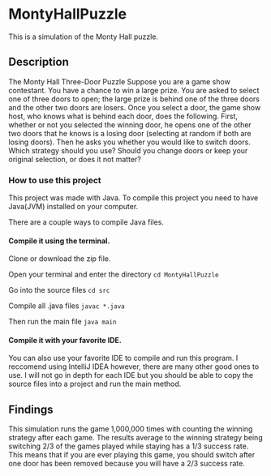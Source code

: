 # MontyHallPuzzle

This is a simulation of the Monty Hall puzzle.

## Description

The Monty Hall Three-Door Puzzle Suppose you are a game show contestant. You have a
chance to win a large prize. You are asked to select one of three doors to open; the large prize is
behind one of the three doors and the other two doors are losers. Once you select a door, the
game show host, who knows what is behind each door, does the following. First, whether or not
you selected the winning door, he opens one of the other two doors that he knows is a losing
door (selecting at random if both are losing doors). Then he asks you whether you would like to
switch doors. Which strategy should you use? Should you change doors or keep your original
selection, or does it not matter?

### How to use this project
This project was made with Java. To compile this project you need to have Java(JVM) installed on your computer.

There are a couple ways to compile Java files.

#### Compile it using the terminal.
Clone or download the zip file.

Open your terminal and enter the directory `cd MontyHallPuzzle`

Go into the source files `cd src`

Compile all .java files `javac *.java`

Then run the main file `java main`

#### Compile it with your favorite IDE.
You can also use your favorite IDE to compile and run this program. I reccomend using IntelliJ IDEA however, there are
many other good ones to use. I will not go in depth for each IDE but you should be able to copy the source files into a
project and run the main method.

## Findings
This simulation runs the game 1,000,000 times with counting the winning strategy after each game.
The results average to the winning strategy being switching 2/3 of the games played while staying has a 1/3 success rate.
This means that if you are ever playing this game, you should switch after one door has been removed because you will
have a 2/3 success rate.
